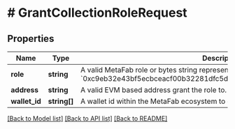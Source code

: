 # # GrantCollectionRoleRequest

## Properties

Name | Type | Description | Notes
------------ | ------------- | ------------- | -------------
**role** | **string** | A valid MetaFab role or bytes string representing a role, such as &#x60;minter&#x60; or &#x60;0xc9eb32e43bf5ecbceacf00b32281dfc5d6d700a0db676ea26ccf938a385ac3b7&#x60; |
**address** | **string** | A valid EVM based address grant the role to. | [optional]
**wallet_id** | **string[]** | A wallet id within the MetaFab ecosystem to grant the role to. | [optional]

[[Back to Model list]](../../README.md#models) [[Back to API list]](../../README.md#endpoints) [[Back to README]](../../README.md)
